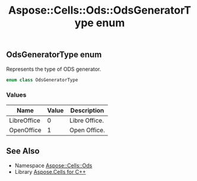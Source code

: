 ﻿---
title: Aspose::Cells::Ods::OdsGeneratorType enum
linktitle: OdsGeneratorType
second_title: Aspose.Cells for C++ API Reference
description: 'Aspose::Cells::Ods::OdsGeneratorType enum. Represents the type of ODS generator in C++.'
type: docs
weight: 500
url: /cpp/aspose.cells.ods/odsgeneratortype/
---
## OdsGeneratorType enum


Represents the type of ODS generator.

```cpp
enum class OdsGeneratorType
```

### Values

| Name | Value | Description |
| --- | --- | --- |
| LibreOffice | 0 | Libre Office. |
| OpenOffice | 1 | Open Office. |

## See Also

* Namespace [Aspose::Cells::Ods](../)
* Library [Aspose.Cells for C++](../../)
